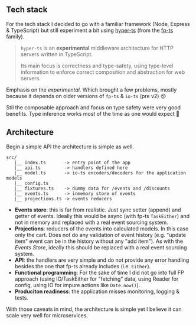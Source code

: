 ## Tech stack

For the tech stack I decided to go with a familiar framework (Node, Express &
TypeScript) but still experiment a bit using
[hyper-ts](https://gcanti.github.io/hyper-ts/) (from the
[fp-ts](https://github.com/gcanti/fp-ts) family).

> `hyper-ts` is an **experimental** middleware architecture for HTTP servers
> written in TypeScript.
>
> Its main focus is correctness and type-safety, using type-level information to
> enforce correct composition and abstraction for web servers.

Emphasis on the _experimental_. Which brought a few problems, mostly because it
depends on older versions of `fp-ts` & `io-ts` (pre v2) :confused:

Stil the composable approach and focus on type safety were very good benefits.
Type inference works most of the time as one would expect :metal:

## Architecture

Begin a simple API the architecture is simple as well.

```
src/
   |__ index.ts       -> entry point of the app
   |__ api.ts         -> handlers defined here
   |__ model.ts       -> io-ts encoders/decoders for the application models
   |__ config.ts
   |__ fixtures.ts    -> dummy data for /events and /discounts
   |__ events.ts      -> inmemory store of events
   |__ projections.ts -> events reducers
```

- **Events store**: this is far from realistic. Just sync setter (append) and
  getter of events. Ideally this would be async (with fp-ts `TaskEither`) and
  not in memory and replaced with a real event sourcing system.
- **Projections**: reducers of the events into calculated models. In this case
  only the cart. Does not do any validation of event history (e.g. "update item"
  event can be in the history without any "add item"). As with the _Events
  Store_, ideally this should be replaced with a real event sourcing system.
- **API**: the handlers are very simple and do not provide any error handling
  besides the one that fp-ts already includes (i.e. `Either`).
- **Functional programming**: For the sake of time I did not go into full FP
  approach (using IO/TaskEither for "fetching" data, using Reader for config,
  using IO for impure actions like `Date.now()`).
- **Produciton readiness**: the application misses monitoring, logging & tests.

With those caveats in mind, the architecture is simple yet I believe it can
scale very well for microservices.

